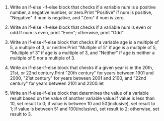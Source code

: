 1. Write an if-else -if-else block that checks
if a variable num is a positive number, a negative number,
or zero.Print "Positive" if num is positive, "Negative"
if num is negative, and "Zero" if num is zero.

2. Write an if-else -if-else block that checks if a
variable num is even or odd.If num is even, print
"Even"; otherwise, print "Odd".

3. Write an if-else-if-else block that checks if a
variable age is a multiple of 5, a multiple of 3,
or neither.Print "Multiple of 5" if age is a multiple
 of 5, "Multiple of 3" if age is a multiple of 3, and
"Neither" if age is neither a multiple of 5 nor a multiple of 3.


4. Write an if-else-if-else block that checks if a given year is in the 20th,
21st, or 22nd century.Print "20th century" for years between 1901 and 2000,
"21st century" for years between 2001 and 2100, and "22nd century" for years
 between 2101 and 2200.let

5. Write an if-else-if-else block that determines the value of a
variable result based on the value of another variable value.If value
is less than 10, set result to 0; if value is between 10 and 50(inclusive),
 set result to 1; if value is between 51 and 100(inclusive), set result to 2;
otherwise, set result to 3.
